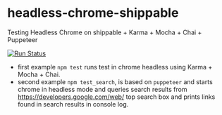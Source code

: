 # headless-chrome-shippable
Testing Headless Chrome on shippable + Karma + Mocha + Chai + Puppeteer

[![Run Status](https://api.shippable.com/projects/5a8bda04fbd2be0600a5f874/badge?branch=master)](https://app.shippable.com/github/devops-recipes/ci-headless-chrome)


- first example `npm test` runs test in chrome headless using Karma + Mocha + Chai.
- second example `npm test_search`, is based on `puppeteer` and starts chrome in headless mode and queries search results from https://developers.google.com/web/ top search box 
and prints links found in search results in console log. 
